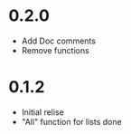 # 0.2.0

-   Add Doc comments
-   Remove functions

# 0.1.2

-   Initial relise
-   "All" function for lists done
